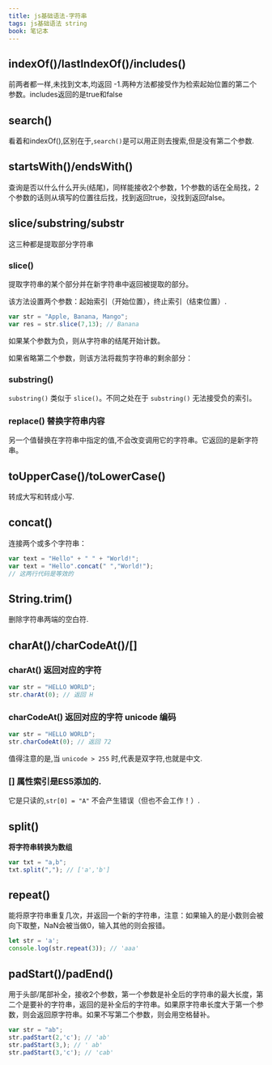 ```yaml
---
title: js基础语法-字符串
tags: js基础语法 string
book: 笔记本
---
```

## indexOf()/lastIndexOf()/includes()

前两者都一样,未找到文本,均返回 -1.两种方法都接受作为检索起始位置的第二个参数。includes返回的是true和false

## search()

看着和indexOf(),区别在于,`search()`是可以用正则去搜索,但是没有第二个参数.

## startsWith()/endsWith()

查询是否以什么什么开头(结尾)，同样能接收2个参数，1个参数的话在全局找，2个参数的话则从填写的位置往后找，找到返回true，没找到返回false。

## slice/substring/substr

这三种都是提取部分字符串

### slice()
提取字符串的某个部分并在新字符串中返回被提取的部分。

该方法设置两个参数：起始索引（开始位置），终止索引（结束位置）.

```js
var str = "Apple, Banana, Mango";
var res = str.slice(7,13); // Banana
```
如果某个参数为负，则从字符串的结尾开始计数。

如果省略第二个参数，则该方法将裁剪字符串的剩余部分：

### substring()

`substring()` 类似于 `slice()`。不同之处在于 `substring()` 无法接受负的索引。

### replace() 替换字符串内容

另一个值替换在字符串中指定的值,不会改变调用它的字符串。它返回的是新字符串。

## toUpperCase()/toLowerCase()

转成大写和转成小写.

## concat()

连接两个或多个字符串：
```js
var text = "Hello" + " " + "World!";
var text = "Hello".concat(" ","World!");
// 这两行代码是等效的
```

## String.trim()

删除字符串两端的空白符.

## charAt()/charCodeAt()/[]

### charAt() 返回对应的字符

```js
var str = "HELLO WORLD";
str.charAt(0); // 返回 H
```

### charCodeAt() 返回对应的字符 unicode 编码

```js
var str = "HELLO WORLD";
str.charCodeAt(0); // 返回 72
```
值得注意的是,当 `unicode > 255` 时,代表是双字符,也就是中文.

### [] 属性索引是ES5添加的.
它是只读的,`str[0] = "A"` 不会产生错误（但也不会工作！）.

## split()

**将字符串转换为数组**

```js
var txt = "a,b";
txt.split(","); // ['a','b']
```

## repeat()

能将原字符串重复几次，并返回一个新的字符串，注意：如果输入的是小数则会被向下取整，NaN会被当做0，输入其他的则会报错。

```js
let str = 'a';
console.log(str.repeat(3)); // 'aaa'
```

## padStart()/padEnd()

用于头部/尾部补全，接收2个参数，第一个参数是补全后的字符串的最大长度，第二个是要补的字符串，返回的是补全后的字符串。如果原字符串长度大于第一个参数，则会返回原字符串。如果不写第二个参数，则会用空格替补。

```js
var str = "ab";
str.padStart(2,'c'); // 'ab' 
str.padStart(3,); // ' ab' 
str.padStart(3,'c'); // 'cab' 
```